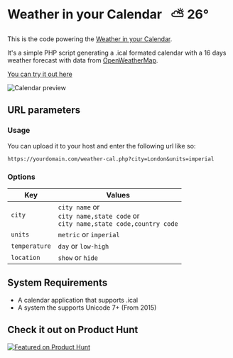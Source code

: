 # Weather in your Calendar   ⛅️ 26°

This is the code powering the [Weather in your Calendar](https://weather.vejnoe.dk/?from=github.com).

It's a simple PHP script generating a .ical formated calendar with a 16 days weather forecast with data from [OpenWeatherMap](https://openweathermap.org/).

[You can try it out here](https://weather.vejnoe.dk/?from=github.com)

![Calendar preview](https://weather.vejnoe.dk/images/weather-calendar-screenshot.png)

## URL parameters

### Usage
You can upload it to your host and enter the following url like so:

```url
https://yourdomain.com/weather-cal.php?city=London&units=imperial
```

### Options

Key | Values
--- | ------
`city` | `city name` or <br>`city name,state code` or <br>`city name,state code,country code`
`units` | `metric` or `imperial`
`temperature` | `day` or `low-high`
`location` | `show` or `hide`

## System Requirements

- A calendar application that supports .ical
- A system the supports Unicode 7+ (From 2015)


## Check it out on Product Hunt

[![Featured on Product Hunt](https://api.producthunt.com/widgets/embed-image/v1/featured.svg?post_id=242724&theme=light)](https://www.producthunt.com/posts/weather-in-your-calendar?utm_source=badge-featured&utm_medium=badge&utm_souce=badge-weather-in-your-calendar)
